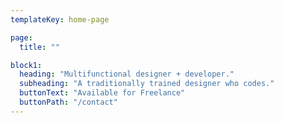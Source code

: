 ```yaml
---
templateKey: home-page

page:
  title: ""

block1:
  heading: "Multifunctional designer + developer."
  subheading: "A traditionally trained designer who codes."
  buttonText: "Available for Freelance"
  buttonPath: "/contact"
---
```

